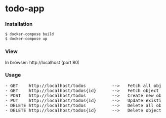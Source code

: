 # todo-app
### Installation

```sh
$ docker-compose build
$ docker-compose up
```

### View
In browser: http://localhost (port 80)

### Usage
<pre>
- GET    http://localhost/todos          -->   Fetch all objects
- GET    http://localhost/todos{id}      -->   Fetch object with specified id
- POST   http://localhost/todos          -->   Create new object (At minimum 'text' property is required)
- PUT    http://localhost/todos{id}      -->   Update existing object
- DELETE http://localhost/todos          -->   Delete all objects
- DELETE http://localhost/todos{id}      -->   Delete object with specified id
</pre>
